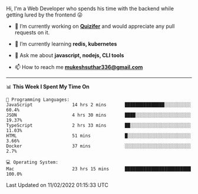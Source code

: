 Hi, I'm a Web Developer who spends his time with the backend while getting lured by the frontend 😜

- 🔭 I’m currently working on **[Quizifer](https://github.com/SutharMukesh/Quizifer/)** and would appreciate any pull requests on it.

- 🌱 I’m currently learning **redis, kubernetes**

- 💬 Ask me about **javascript, nodejs, CLI tools**

- 📫 How to reach me **mukeshsuthar336@gmail.com**

---
<!--START_SECTION:waka-->
📊 **This Week I Spent My Time On** 

```text
💬 Programming Languages: 
JavaScript               14 hrs 2 mins       ███████████████░░░░░░░░░░   60.4% 
JSON                     4 hrs 30 mins       ████░░░░░░░░░░░░░░░░░░░░░   19.37% 
TypeScript               2 hrs 33 mins       ██░░░░░░░░░░░░░░░░░░░░░░░   11.03% 
HTML                     51 mins             █░░░░░░░░░░░░░░░░░░░░░░░░   3.66% 
Docker                   37 mins             ░░░░░░░░░░░░░░░░░░░░░░░░░   2.7%

💻 Operating System: 
Mac                      23 hrs 15 mins      █████████████████████████   100.0%

```


 Last Updated on 11/02/2022 01:15:33 UTC
<!--END_SECTION:waka-->
